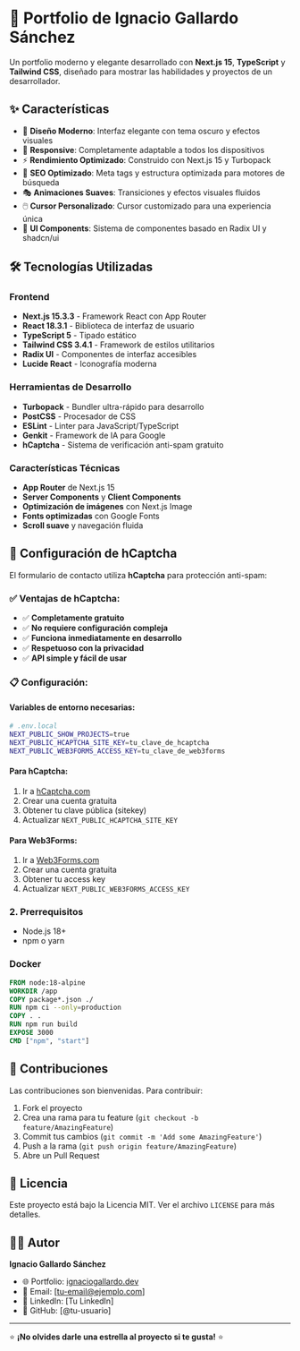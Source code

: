 # 🚀 Portfolio de Ignacio Gallardo Sánchez

Un portfolio moderno y elegante desarrollado con **Next.js 15**, **TypeScript** y **Tailwind CSS**, diseñado para mostrar las habilidades y proyectos de un desarrollador.

## ✨ Características

- 🎨 **Diseño Moderno**: Interfaz elegante con tema oscuro y efectos visuales
- 📱 **Responsive**: Completamente adaptable a todos los dispositivos
- ⚡ **Rendimiento Optimizado**: Construido con Next.js 15 y Turbopack
- 🎯 **SEO Optimizado**: Meta tags y estructura optimizada para motores de búsqueda
- 🎭 **Animaciones Suaves**: Transiciones y efectos visuales fluidos
- 🖱️ **Cursor Personalizado**: Cursor customizado para una experiencia única
- 🎨 **UI Components**: Sistema de componentes basado en Radix UI y shadcn/ui

## 🛠️ Tecnologías Utilizadas

### Frontend
- **Next.js 15.3.3** - Framework React con App Router
- **React 18.3.1** - Biblioteca de interfaz de usuario
- **TypeScript 5** - Tipado estático
- **Tailwind CSS 3.4.1** - Framework de estilos utilitarios
- **Radix UI** - Componentes de interfaz accesibles
- **Lucide React** - Iconografía moderna

### Herramientas de Desarrollo
- **Turbopack** - Bundler ultra-rápido para desarrollo
- **PostCSS** - Procesador de CSS
- **ESLint** - Linter para JavaScript/TypeScript
- **Genkit** - Framework de IA para Google
- **hCaptcha** - Sistema de verificación anti-spam gratuito

### Características Técnicas
- **App Router** de Next.js 15
- **Server Components** y **Client Components**
- **Optimización de imágenes** con Next.js Image
- **Fonts optimizadas** con Google Fonts
- **Scroll suave** y navegación fluida

## 🔐 Configuración de hCaptcha

El formulario de contacto utiliza **hCaptcha** para protección anti-spam:

### ✅ **Ventajas de hCaptcha:**
- ✅ **Completamente gratuito**
- ✅ **No requiere configuración compleja**
- ✅ **Funciona inmediatamente en desarrollo**
- ✅ **Respetuoso con la privacidad**
- ✅ **API simple y fácil de usar**

### 📋 **Configuración:**

#### **Variables de entorno necesarias:**

```bash
# .env.local
NEXT_PUBLIC_SHOW_PROJECTS=true
NEXT_PUBLIC_HCAPTCHA_SITE_KEY=tu_clave_de_hcaptcha
NEXT_PUBLIC_WEB3FORMS_ACCESS_KEY=tu_clave_de_web3forms
```

#### **Para hCaptcha:**
1. Ir a [hCaptcha.com](https://hcaptcha.com)
2. Crear una cuenta gratuita
3. Obtener tu clave pública (sitekey)
4. Actualizar `NEXT_PUBLIC_HCAPTCHA_SITE_KEY`

#### **Para Web3Forms:**
1. Ir a [Web3Forms.com](https://web3forms.com)
2. Crear una cuenta gratuita
3. Obtener tu access key
4. Actualizar `NEXT_PUBLIC_WEB3FORMS_ACCESS_KEY`

### 2. Prerrequisitos
- Node.js 18+ 
- npm o yarn


### Docker
```dockerfile
FROM node:18-alpine
WORKDIR /app
COPY package*.json ./
RUN npm ci --only=production
COPY . .
RUN npm run build
EXPOSE 3000
CMD ["npm", "start"]
```

## 🤝 Contribuciones

Las contribuciones son bienvenidas. Para contribuir:

1. Fork el proyecto
2. Crea una rama para tu feature (`git checkout -b feature/AmazingFeature`)
3. Commit tus cambios (`git commit -m 'Add some AmazingFeature'`)
4. Push a la rama (`git push origin feature/AmazingFeature`)
5. Abre un Pull Request

## 📄 Licencia

Este proyecto está bajo la Licencia MIT. Ver el archivo `LICENSE` para más detalles.

## 👨‍💻 Autor

**Ignacio Gallardo Sánchez**
- 🌐 Portfolio: [ignaciogallardo.dev](https://ignaciogallardo.dev)
- 📧 Email: [tu-email@ejemplo.com]
- 💼 LinkedIn: [Tu LinkedIn]
- 🐙 GitHub: [@tu-usuario]

---

⭐ **¡No olvides darle una estrella al proyecto si te gusta!** ⭐